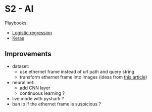 # S2 - AI

Playbooks:
- [Logistic regression](./logistic_regression.ipynb)
- [Keras](./keras.ipynb)


## Improvements

- dataset:
    - use ethernet frame instead of url path and query string
    - transform ethernet frame into images (ideas from [this article](https://www.01net.com/actualites/ces-chercheurs-transforment-les-malwares-en-images-pour-mieux-les-detecter-grace-a-une-ia-1912576.html))
- neural net:
    - add CNN layer
    - continuous learning ?
- live mode with pyshark ?
- ban ip if the ethernet frame is suspicious ?
